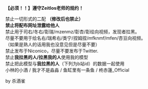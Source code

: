 **【必须！！】遵守Zeitlos老师的规约！**<br>

禁止一切形式的二配 **（修改后也禁止）**<br>
**禁止将配布网址泄露给他人**<br>
禁止用于司右/冬右/彰瑞/mzenmz/彰杏/彰绘向视频，发现者拉黑。<br>
尽量不要用于绘名右/瑞希右/类宁/捏姆捏/mfknmf/mfen/杏豆向视频。<br>
（如果是熟人的话用我也没意见但是尽量不要）<br>
禁止发布于Niconico，尽量不要发布于Twitter.<br>
禁止**我拉黑的人/拉黑我的人**使用我的模型<br>
禁止把此模型与**我拉黑的人**（下列为b站id）的数据一起使用<br>
小林的小酒 / 我才不是淼淼 / 鱼缸里有一条鱼 / 柊赤蓮_Official<br> 

by 杀酒雀
